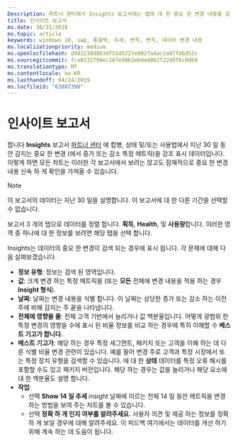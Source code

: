```yaml
---
Description: 파트너 센터에서 Insights 보고서에는 앱에 대 한 중요 한 변경 내용을 강조 표시합니다.
title: 인사이트 보고서
ms.date: 10/31/2018
ms.topic: article
keywords: windows 10, uwp, 통찰력, 추세, 변칙, 변칙, 데이터 변경 내용
ms.localizationpriority: medium
ms.openlocfilehash: ddd2238d8b3df51d5227e8027adac2a97fdbd52c
ms.sourcegitcommit: fca0132794ec187e90b2ebdad862f22d9f6c0db8
ms.translationtype: MT
ms.contentlocale: ko-KR
ms.lasthandoff: 04/24/2019
ms.locfileid: "63807390"
---
```

# <a name="insights-report"></a>인사이트 보고서


합니다 **Insights** 보고서 [파트너 센터](https://partner.microsoft.com/dashboard) 에 합병, 상태 및/또는 사용법에서 지난 30 일 동안 감지는 중요 한 변경 (에서 증가 또는 감소 특정 메트릭)을 강조 표시 데이터입니다. 이렇게 하면 모든 차트는 이러한 각 보고서에서 보려는 않고도 잠재적으로 중요 한 변경 내용 신속 하 게 확인을 가져올 수 있습니다.

> [!NOTE]
> 이 보고서의 데이터는 지난 30 일을 설명합니다. 이 보고서에 대 한 다른 기간을 선택할 수 없습니다.

보고서 3 개의 탭으로 데이터를 정렬 합니다. **획득**, **Health**, 및 **사용량**합니다. 이러한 영역 중 하나에 대 한 정보를 보려면 해당 탭을 선택 합니다.

Insights는 데이터의 중요 한 변경이 검색 되는 경우에 표시 됩니다. 각 문제에 대해 다음 살펴보겠습니다.
- **정보 유형**: 정보는 검색 된 영역입니다.
- **값**: 크게 변경 하는 특정 메트릭을 (또는 **모든** 전체에 변경 내용을 적용 하는 경우 **Insight 형식**).
- **날짜**: 날짜는 변경 내용을 식별 합니다. 이 날짜는 상당한 증가 또는 감소 하는 이전 주에 비해 감지는 주 끝을 나타냅니다.
- **전체에 영향을 줄**: 전체 고객 기반에서 늘리거나 값 백분율입니다. 어떻게 광범위 한 특정 변경의 영향을 수에 표시 된 비율 정보를 비교 하는 경우에 특히 이해할 수 **베스트 기고가 합니다.**
- **베스트 기고가**: 해당 하는 경우 특정 세그먼트, 패키지 또는 고객을 이해 하는 데 다른 식별 비율 변경 관련이 있습니다. 예를 들어 변경 주로 고객과 특정 시장에서 또는 특정 장치 유형을 검색할 수 있습니다. 에 대 한 **상태** 데이터를 특정 오류 해시를 포함할 수도 있고 패키지 버전입니다. 해당 하는 경우는 값을 늘리거나 해당 요소에 대 한 백분율도 설명 합니다.
- **작업**:
   - 선택 **Show 14 일 추세** insight 날짜에 이르는 전체 14 일 동안 메트릭을 변경 하는 방법을 보여 주는 차트를 볼 수 있습니다.
   - 선택 **정확 하 게 인지 여부를 알려주세요.** 사용자 의견 및 제공 하는 정보를 정확 하 게 보일 경우에 대해 알려주세요. 이 피드백 여기에서는 데이터를 개선 하기 위해 계속 하는 데 도움이 됩니다. 

